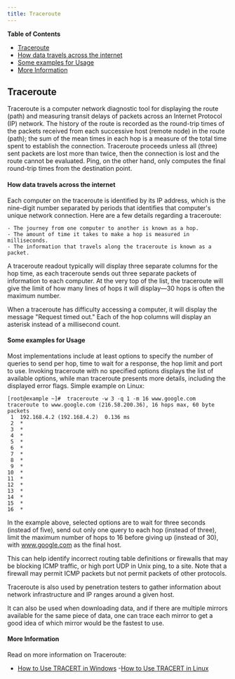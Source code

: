```yaml
---
title: Traceroute
---
```


**Table of Contents**
- [Traceroute](#traceroute)
- [How data travels across the internet](#how-data-travels-across-the-internet)
- [Some examples for Usage](#some-examples-for-usage)
- [More Information](#more-information) 

## Traceroute
Traceroute is a computer network diagnostic tool for displaying the route (path) and measuring transit delays of packets across an Internet Protocol (IP) network. The history of the route is recorded as the round-trip times of the packets received from each successive host (remote node) in the route (path); the sum of the mean times in each hop is a measure of the total time spent to establish the connection. Traceroute proceeds unless all (three) sent packets are lost more than twice, then the connection is lost and the route cannot be evaluated. Ping, on the other hand, only computes the final round-trip times from the destination point.

#### How data travels across the internet
Each computer on the traceroute is identified by its IP address, which is the nine-digit number separated by periods that identifies that computer's unique network connection. Here are a few details regarding a traceroute:

    - The journey from one computer to another is known as a hop.
    - The amount of time it takes to make a hop is measured in milliseconds.
    - The information that travels along the traceroute is known as a packet.

A traceroute readout typically will display three separate columns for the hop time, as each traceroute sends out three separate packets of information to each computer. At the very top of the list, the traceroute will give the limit of how many lines of hops it will display—30 hops is often the maximum number. 

When a traceroute has difficulty accessing a computer, it will display the message "Request timed out." Each of the hop columns will display an asterisk instead of a millisecond count.

#### Some examples for Usage
Most implementations include at least options to specify the number of queries to send per hop, time to wait for a response, the hop limit and port to use. Invoking traceroute with no specified options displays the list of available options, while man traceroute presents more details, including the displayed error flags. Simple example on Linux:

```
[root@example ~]#  traceroute -w 3 -q 1 -m 16 www.google.com
traceroute to www.google.com (216.58.200.36), 16 hops max, 60 byte packets
 1  192.168.4.2 (192.168.4.2)  0.136 ms
 2  *
 3  *
 4  *
 5  *
 6  *
 7  *
 8  *
 9  *
10  *
11  *
12  *
13  *
14  *
15  *
16  *
```
In the example above, selected options are to wait for three seconds (instead of five), send out only one query to each hop (instead of three), limit the maximum number of hops to 16 before giving up (instead of 30), with www.google.com as the final host.

This can help identify incorrect routing table definitions or firewalls that may be blocking ICMP traffic, or high port UDP in Unix ping, to a site. Note that a firewall may permit ICMP packets but not permit packets of other protocols.

Traceroute is also used by penetration testers to gather information about network infrastructure and IP ranges around a given host.

It can also be used when downloading data, and if there are multiple mirrors available for the same piece of data, one can trace each mirror to get a good idea of which mirror would be the fastest to use.

#### More Information
Read on more information on Traceroute:
- [How to Use TRACERT in Windows](https://support.microsoft.com/en-us/help/314868/how-to-use-tracert-to-troubleshoot-tcp-ip-problems-in-windows)
-[How to Use TRACERT in Linux](https://www.lifewire.com/traceroute-linux-command-4092586)

